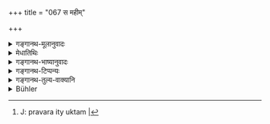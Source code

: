 +++
title = "067 स महीम्"

+++

<details><summary>गङ्गानथ-मूलानुवादः</summary>

In ancient times that chief of royal sages, possessing the whole world, brought about the confusion of castes, having his mind beset with lust.—(67)
</details>

<details><summary>मेधातिथिः</summary>

**भुञ्जन्** पालयन् । कथं पुनर् वर्णसंकरं प्रवर्तयन् राजर्षीणां प्रवरः । उक्तं[^१७६] **महीम् अखिलां** भुनक्ति यः महाराजत्वात् । **कामेन** रागादिलक्षणेन्**ओपहता** नाशिता चेतना चित्तस्थैर्यं यस्य सः ॥ ९.६७ ॥


[^१७६]:
     J: pravara ity uktam |
</details>

<details><summary>गङ्गानथ-भाष्यानुवादः</summary>

‘*Possessing*,’—ruling over.

“When the King brought about the confusion of castes, how can he be called the chief of royal sages?”

The answer is that possessing the whole Earth, he was a great King, but he had his ‘*mind*’— mental equanimity—‘*besat*’—destroyed—‘*by*
*lust*’—in the shape of carnal desires and so forth.—(67)
</details>

<details><summary>गङ्गानथ-टिप्पन्यः</summary>

This verse is quoted in *Vīramitrodaya* (Saṃskāra, p. 738 and in Vyavahāra, 186a).
</details>

<details><summary>गङ्गानथ-तुल्य-वाक्यानि</summary>

**(verses 9.60-68)  
**

See Comparative notes for [Verse 9.60].
</details>

<details><summary>Bühler</summary>

067	That chief of royal sages who formerly possessed the whole world, caused a confusion of the castes (varna), his intellect being destroyed by lust.
</details>
